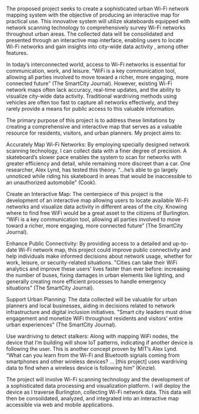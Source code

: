 The proposed project seeks to create a sophisticated urban Wi-Fi network mapping system with the objective of producing an interactive map for practical use. This innovative system will utilize skateboards equipped with network scanning technology to comprehensively survey Wi-Fi networks throughout urban areas. The collected data will be consolidated and presented through an interactive map interface, enabling users to locate Wi-Fi networks and gain insights into city-wide data activity , among other features.

In today’s interconnected world, access to Wi-Fi networks is essential for communication, work, and leisure. “WiFi is a key communication tool, allowing all parties involved to move toward a richer, more engaging, more connected future” (The SmartCity Journal). However, existing Wi-Fi network maps often lack accuracy, real-time updates, and the ability to visualize city-wide data activity. Traditional wardriving methods using vehicles are often too fast to capture all networks effectively, and they rarely provide a means for public access to this valuable information.

The primary purpose of this project is to address these limitations by creating a comprehensive and interactive map that serves as a valuable resource for residents, visitors, and urban planners. My project aims to:

Accurately Map Wi-Fi Networks: By employing specially designed network scanning technology, I can collect data with a finer degree of precision. A skateboard’s slower pace enables the system to scan for networks with greater efficiency and detail, while remaining more discreet than a car. One researcher, Alex Lynd, has tested this theory. “...he’s able to go largely unnoticed while riding his skateboard in areas that would be inaccessible to an unauthorized automobile” (Cook).

Create an Interactive Map: The centerpiece of this project is the development of an interactive map allowing users to locate available Wi-Fi networks and visualize data activity in different areas of the city. Knowing where to find free WiFi would be a great asset to the citizens of Burlington. “WiFi is a key communication tool, allowing all parties involved to move toward a richer, more engaging, more connected future” (The SmartCity Journal).

Enhance Public Connectivity: By providing access to a detailed and up-to-date Wi-Fi network map, this project could improve public connectivity and help individuals make informed decisions about network usage, whether for work, leisure, or security-related situations. "Cities can take their WiFi analytics and improve these users’ lives faster than ever before: increasing the number of buses, fixing damages in urban elements like lighting, and generally creating more efficient processes to handle emergency situations" (The SmartCity Journal).

Support Urban Planning: The data collected will be valuable for urban planners and local businesses, aiding in decisions related to network infrastructure and digital inclusion initiatives. "Smart city leaders must drive engagement and monetize WiFi throughout residents and visitors’ entire urban experiences" (The SmartCity Journal).

Use wardriving to detect stalkers: Along with mapping WiFi nodes, the device that I’m building will show IoT patterns, indicating if another device is following the user. This is another concept proven by MIT’s Alex Lynd. “What can you learn from the Wi-Fi and Bluetooth signals coming from smartphones and other wireless devices? … [this project] uses wardriving data to find when a wireless device is following him” (Kinzie).

The project will involve Wi-Fi scanning technology and the development of a sophisticated data processing and visualization platform. I will deploy the device as I traverse Burlington, collecting Wi-Fi network data. This data will then be consolidated, analyzed, and integrated into an interactive map accessible via web and mobile applications.
